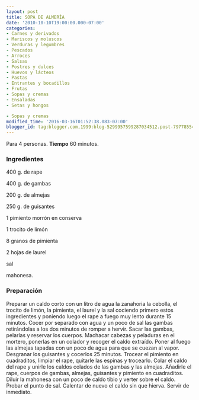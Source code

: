 ```yaml
---
layout: post
title: SOPA DE ALMERÍA
date: '2010-10-10T19:00:00.000-07:00'
categories:
- Carnes y derivados
- Mariscos y moluscos
- Verduras y legumbres
- Pescados
- Arroces
- Salsas
- Postres y dulces
- Huevos y lácteos
- Pastas
- Entrantes y bocadillos
- Frutas
- Sopas y cremas
- Ensaladas
- Setas y hongos

- Sopas y cremas
modified_time: '2016-03-16T01:52:38.083-07:00'
blogger_id: tag:blogger.com,1999:blog-5299957599287034512.post-7977855474703939664
---
```


Para 4 personas.
<b>Tiempo</b> 60 minutos.

<h3>Ingredientes</h3>

400 g. de rape

400 g. de gambas

200 g. de almejas

250 g. de guisantes

1 pimiento morrón en conserva

1 trocito de limón

8 granos de pimienta

2 hojas de laurel

sal

mahonesa.

<h3>Preparación</h3>

Preparar un caldo corto con un litro de agua la zanahoria la cebolla, el trocito de limón, la pimienta, el laurel y la sal cociendo primero estos ingredientes y poniendo luego el rape a fuego muy lento durante 15 minutos. Cocer por separado con agua y un poco de sal las gambas retirándolas a los dos minutos de romper a hervir. Sacar las gambas, pelarlas y reservar los cuerpos. Machacar cabezas y peladuras en el mortero, ponerlas en un colador y recoger el caldo extraído. Poner al fuego las almejas tapadas con un poco de agua para que se cuezan al vapor. Desgranar los guisantes y cocerlos 25 minutos. Trocear el pimiento en cuadraditos, limpiar el rape, quitarle las espinas y trocearlo. Colar el caldo del rape y unirle los caldos colados de las gambas y las almejas. Añadirle el rape, cuerpos de gambas, almejas, guisantes y pimiento en cuadraditos. Diluir la mahonesa con un poco de caldo tibio y verter sobre el caldo. Probar el punto de sal. Calentar de nuevo el caldo sin que hierva. Servir de inmediato.

